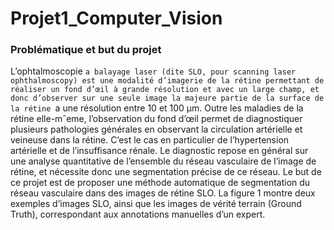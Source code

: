 # Projet1_Computer_Vision

### Problématique et but du projet
L’ophtalmoscopie `a balayage laser (dite SLO, pour scanning laser ophthalmoscopy) est une modalité
d’imagerie de la rétine permettant de réaliser un fond d’œil à grande résolution et avec un large champ,
et donc d’observer sur une seule image la majeure partie de la surface de la rétine `a une résolution entre
10 et 100 μm.
Outre les maladies de la rétine elle-mˆeme, l’observation du fond d’œil permet de diagnostiquer plusieurs
pathologies générales en observant la circulation artérielle et veineuse dans la rétine. C’est le cas en
particulier de l’hypertension artérielle et de l’insuffisance rénale. Le diagnostic repose en général sur
une analyse quantitative de l’ensemble du réseau vasculaire de l’image de rétine, et nécessite donc une
segmentation précise de ce réseau.
Le but de ce projet est de proposer une méthode automatique de segmentation du réseau vasculaire
dans des images de rétine SLO. La figure 1 montre deux exemples d’images SLO, ainsi que les images de
vérité terrain (Ground Truth), correspondant aux annotations manuelles d’un expert.
